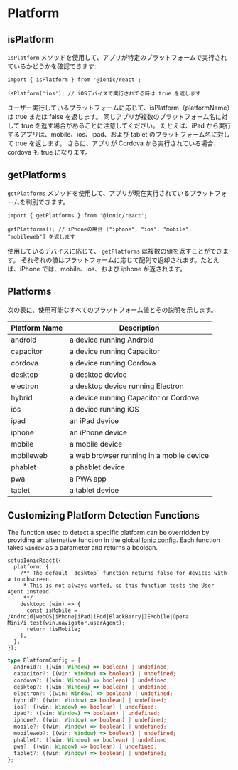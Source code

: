 # Platform

## isPlatform

`isPlatform` メソッドを使用して、アプリが特定のプラットフォームで実行されているかどうかを確認できます:

```tsx
import { isPlatform } from '@ionic/react';

isPlatform('ios'); // iOSデバイスで実行されてる時は true を返します
```

ユーザー実行しているプラットフォームに応じて、isPlatform（platformName）は true または false を返します。 同じアプリが複数のプラットフォーム名に対して true を返す場合があることに注意してください。 たとえば、iPad から実行するアプリは、mobile、ios、ipad、および tablet のプラットフォーム名に対して true を返します。 さらに、アプリが Cordova から実行されている場合、cordova も true になります。

## getPlatforms

`getPlatforms` メソッドを使用して、アプリが現在実行されているプラットフォームを判別できます。

```tsx
import { getPlatforms } from '@ionic/react';

getPlatforms(); // iPhoneの場合 ["iphone", "ios", "mobile", "mobileweb"] を返します
```

使用しているデバイスに応じて、 `getPlatforms` は複数の値を返すことができます。 それぞれの値はプラットフォームに応じて配列で返却されます。たとえば、iPhone では、mobile、ios、および iphone が返されます。

## Platforms

次の表に、使用可能なすべてのプラットフォーム値とその説明を示します。

| Platform Name | Description                              |
| ------------- | ---------------------------------------- |
| android       | a device running Android                 |
| capacitor     | a device running Capacitor               |
| cordova       | a device running Cordova                 |
| desktop       | a desktop device                         |
| electron      | a desktop device running Electron        |
| hybrid        | a device running Capacitor or Cordova    |
| ios           | a device running iOS                     |
| ipad          | an iPad device                           |
| iphone        | an iPhone device                         |
| mobile        | a mobile device                          |
| mobileweb     | a web browser running in a mobile device |
| phablet       | a phablet device                         |
| pwa           | a PWA app                                |
| tablet        | a tablet device                          |

## Customizing Platform Detection Functions

The function used to detect a specific platform can be overridden by providing an alternative function in the global [Ionic config](../developing/config). Each function takes `window` as a parameter and returns a boolean.

```tsx
setupIonicReact({
  platform: {
    /** The default `desktop` function returns false for devices with a touchscreen.
     * This is not always wanted, so this function tests the User Agent instead.
     **/
    desktop: (win) => {
      const isMobile = /Android|webOS|iPhone|iPad|iPod|BlackBerry|IEMobile|Opera Mini/i.test(win.navigator.userAgent);
      return !isMobile;
    },
  },
});
```

```ts
type PlatformConfig = {
  android?: ((win: Window) => boolean) | undefined;
  capacitor?: ((win: Window) => boolean) | undefined;
  cordova?: ((win: Window) => boolean) | undefined;
  desktop?: ((win: Window) => boolean) | undefined;
  electron?: ((win: Window) => boolean) | undefined;
  hybrid?: ((win: Window) => boolean) | undefined;
  ios?: ((win: Window) => boolean) | undefined;
  ipad?: ((win: Window) => boolean) | undefined;
  iphone?: ((win: Window) => boolean) | undefined;
  mobile?: ((win: Window) => boolean) | undefined;
  mobileweb?: ((win: Window) => boolean) | undefined;
  phablet?: ((win: Window) => boolean) | undefined;
  pwa?: ((win: Window) => boolean) | undefined;
  tablet?: ((win: Window) => boolean) | undefined;
};
```
